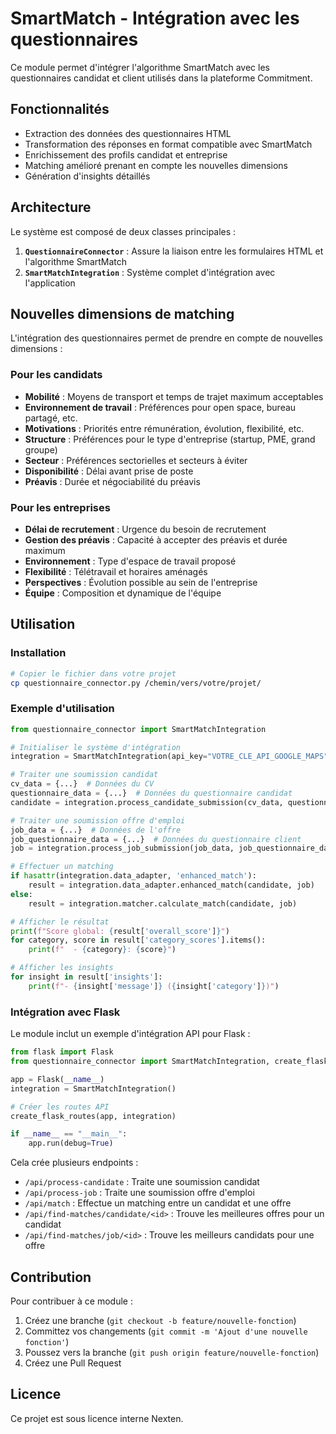 # SmartMatch - Intégration avec les questionnaires

Ce module permet d'intégrer l'algorithme SmartMatch avec les questionnaires candidat et client utilisés dans la plateforme Commitment.

## Fonctionnalités

- Extraction des données des questionnaires HTML
- Transformation des réponses en format compatible avec SmartMatch
- Enrichissement des profils candidat et entreprise
- Matching amélioré prenant en compte les nouvelles dimensions
- Génération d'insights détaillés

## Architecture

Le système est composé de deux classes principales :

1. **`QuestionnaireConnector`** : Assure la liaison entre les formulaires HTML et l'algorithme SmartMatch
2. **`SmartMatchIntegration`** : Système complet d'intégration avec l'application

## Nouvelles dimensions de matching

L'intégration des questionnaires permet de prendre en compte de nouvelles dimensions :

### Pour les candidats

- **Mobilité** : Moyens de transport et temps de trajet maximum acceptables
- **Environnement de travail** : Préférences pour open space, bureau partagé, etc.
- **Motivations** : Priorités entre rémunération, évolution, flexibilité, etc.
- **Structure** : Préférences pour le type d'entreprise (startup, PME, grand groupe)
- **Secteur** : Préférences sectorielles et secteurs à éviter
- **Disponibilité** : Délai avant prise de poste
- **Préavis** : Durée et négociabilité du préavis

### Pour les entreprises

- **Délai de recrutement** : Urgence du besoin de recrutement
- **Gestion des préavis** : Capacité à accepter des préavis et durée maximum
- **Environnement** : Type d'espace de travail proposé
- **Flexibilité** : Télétravail et horaires aménagés
- **Perspectives** : Évolution possible au sein de l'entreprise
- **Équipe** : Composition et dynamique de l'équipe

## Utilisation

### Installation

```bash
# Copier le fichier dans votre projet
cp questionnaire_connector.py /chemin/vers/votre/projet/
```

### Exemple d'utilisation

```python
from questionnaire_connector import SmartMatchIntegration

# Initialiser le système d'intégration
integration = SmartMatchIntegration(api_key="VOTRE_CLE_API_GOOGLE_MAPS")

# Traiter une soumission candidat
cv_data = {...}  # Données du CV
questionnaire_data = {...}  # Données du questionnaire candidat
candidate = integration.process_candidate_submission(cv_data, questionnaire_data)

# Traiter une soumission offre d'emploi
job_data = {...}  # Données de l'offre
job_questionnaire_data = {...}  # Données du questionnaire client
job = integration.process_job_submission(job_data, job_questionnaire_data)

# Effectuer un matching
if hasattr(integration.data_adapter, 'enhanced_match'):
    result = integration.data_adapter.enhanced_match(candidate, job)
else:
    result = integration.matcher.calculate_match(candidate, job)

# Afficher le résultat
print(f"Score global: {result['overall_score']}")
for category, score in result['category_scores'].items():
    print(f"  - {category}: {score}")

# Afficher les insights
for insight in result['insights']:
    print(f"- {insight['message']} ({insight['category']})")
```

### Intégration avec Flask

Le module inclut un exemple d'intégration API pour Flask :

```python
from flask import Flask
from questionnaire_connector import SmartMatchIntegration, create_flask_routes

app = Flask(__name__)
integration = SmartMatchIntegration()

# Créer les routes API
create_flask_routes(app, integration)

if __name__ == "__main__":
    app.run(debug=True)
```

Cela crée plusieurs endpoints :

- `/api/process-candidate` : Traite une soumission candidat
- `/api/process-job` : Traite une soumission offre d'emploi  
- `/api/match` : Effectue un matching entre un candidat et une offre
- `/api/find-matches/candidate/<id>` : Trouve les meilleures offres pour un candidat
- `/api/find-matches/job/<id>` : Trouve les meilleurs candidats pour une offre

## Contribution

Pour contribuer à ce module :

1. Créez une branche (`git checkout -b feature/nouvelle-fonction`)
2. Committez vos changements (`git commit -m 'Ajout d'une nouvelle fonction'`)
3. Poussez vers la branche (`git push origin feature/nouvelle-fonction`)
4. Créez une Pull Request

## Licence

Ce projet est sous licence interne Nexten.
